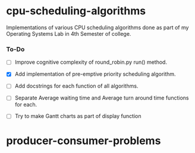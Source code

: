 # cpu-scheduling-algorithms
Implementations of various CPU scheduling algorithms done as part of my Operating Systems Lab in 4th Semester of college.

### To-Do
- [ ] Improve cognitive complexity of round_robin.py run() method.
- [x] Add implementation of pre-emptive priority scheduling algorithm.
- [ ] Add docstrings for each function of all algorithms.
- [ ] Separate Average waiting time and Average turn around time functions for each.
- [ ] Try to make Gantt charts as part of display function


# producer-consumer-problems
